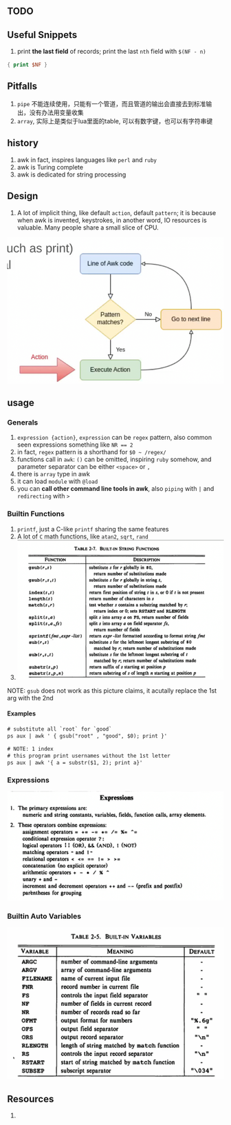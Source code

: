 ## TODO


## Useful Snippets

1. print __the last field__ of records; print the last `nth`  field with `$(NF - n)`

```awk
{ print $NF }
```

## Pitfalls

1. `pipe` 不能连续使用，只能有一个管道，而且管道的输出会直接去到标准输出，没有办法用变量收集
2. `array`, 实际上是类似于lua里面的table, 可以有数字键，也可以有字符串键


## history

1. awk in fact, inspires languages like `perl` and `ruby`
2. awk is Turing complete
3. awk is dedicated for string processing

## Design

1. A lot of implicit thing, like default `action`, default `pattern`; it is because when awk is invented, keystrokes, in another word, IO resources is valuable. Many people share a small slice of CPU.

![](./resources/awk-routine.png)

## usage

### Generals

1. `expression {action}`, `expression` can be `regex` pattern, also common seen expressions something like `NR == 2 `
2. in fact, `regex` pattern is a shorthand for `$0 ~ /regex/`
3. functions call in `awk`: `()` can be omitted, inspiring `ruby` somehow, and parameter separator can be either `<space>` or `,`
4. there is `array` type in awk
5. it can load `module` with `@load`
6. you can __call other command line tools in awk__, also `piping` with `|` and `redirecting` with `>` 

### Builtin Functions

1. `printf`, just a C-like `printf` sharing the same features
2. A lot of `C` math functions, like `atan2`, `sqrt`, `rand`
3. ![builtin string processing functions](./resources/awk-builtin-string-functions.png)

NOTE: `gsub` does not work as this picture claims, it acutally replace the 1st arg with the 2nd

#### Examples

```shell
# substitute all `root` for `good`
ps aux | awk ' { gsub("root" , "good", $0); print }'
```

```shell
# NOTE: 1 index
# this program print usernames without the 1st letter
ps aux | awk '{ a = substr($1, 2); print a}'
```


### Expressions

![](./resources/awk-expressions.png)

### Builtin Auto Variables

![](./resources/awk-builtin-variables.png)

## Resources

1. 
